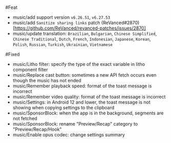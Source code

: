 #Feat

- music/add support version `v6.26.51`, `v6.27.53`
- music/add `Sanitize sharing links` patch (ReVanced#2870)[https://github.com/ReVanced/revanced-patches/issues/2870]
- music/update translation: `Brazilian`, `Bulgarian`, `Chinese Simplified`, `Chinese Traditional`, `Dutch`, `French`, `Indonesian`, `Japanese`, `Korean`, `Polish`, `Russian`, `Turkish`, `Ukrainian`, `Vietnamese`

#Fixed

- music/Litho filter: specify the type of the exact variable in litho component filter
- music/Replace cast button: sometimes a new API fetch occurs even though the music has not ended
- music/Remember playback speed: format of the toast message is incorrect
- music/Remember video quality: format of the toast message is incorrect
- music/Settings: in Android 12 and lower, the toast message is not showing when copying settings to the clipboard
- music/SponsorBlock: when the app is in the background, segments are not fetched
- music/SponsorBlock: rename "Preview/Recap" category to "Preview/Recap/Hook"
- music/Enable opus codec: change settings summary
